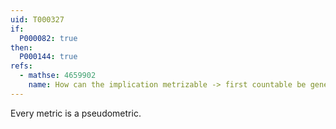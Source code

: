 ```yaml
---
uid: T000327
if:
  P000082: true
then:
  P000144: true
refs:
  - mathse: 4659902
    name: How can the implication metrizable -> first countable be generalized?
---
```


Every metric is a pseudometric.
